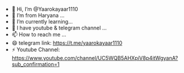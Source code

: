 - 👋 Hi, I’m @Yaarokayaar1110
- 👀 I’m from Haryana ...
- 🌱 I’m currently learning...
- 💞️ I have youtube & telegram channel ...
- 📫 How to reach me ...
- 😄 telegram link: https://t.me/yaarokayaar1110
- ⚡ Youtube Channel: https://www.youtube.com/channel/UC5WQB5AHXpiV8p4itWgyanA?sub_confirmation=1

<!---
Yaarokayaar1110/Yaarokayaar1110 is a ✨ special ✨ repository because its `README.md` (this file) appears on your GitHub profile.
You can click the Preview link to take a look at your changes.
--->
